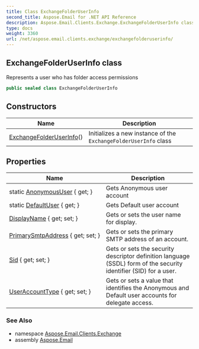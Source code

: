 ```yaml
---
title: Class ExchangeFolderUserInfo
second_title: Aspose.Email for .NET API Reference
description: Aspose.Email.Clients.Exchange.ExchangeFolderUserInfo class. Represents a user who has folder access permissions
type: docs
weight: 3360
url: /net/aspose.email.clients.exchange/exchangefolderuserinfo/
---
```

## ExchangeFolderUserInfo class

Represents a user who has folder access permissions

```csharp
public sealed class ExchangeFolderUserInfo
```

## Constructors

| Name | Description |
| --- | --- |
| [ExchangeFolderUserInfo](exchangefolderuserinfo/)() | Initializes a new instance of the `ExchangeFolderUserInfo` class |

## Properties

| Name | Description |
| --- | --- |
| static [AnonymousUser](../../aspose.email.clients.exchange/exchangefolderuserinfo/anonymoususer/) { get; } | Gets Anonymous user account |
| static [DefaultUser](../../aspose.email.clients.exchange/exchangefolderuserinfo/defaultuser/) { get; } | Gets Default user account |
| [DisplayName](../../aspose.email.clients.exchange/exchangefolderuserinfo/displayname/) { get; set; } | Gets or sets the user name for display. |
| [PrimarySmtpAddress](../../aspose.email.clients.exchange/exchangefolderuserinfo/primarysmtpaddress/) { get; set; } | Gets or sets the primary SMTP address of an account. |
| [Sid](../../aspose.email.clients.exchange/exchangefolderuserinfo/sid/) { get; set; } | Gets or sets the security descriptor definition language (SSDL) form of the security identifier (SID) for a user. |
| [UserAccountType](../../aspose.email.clients.exchange/exchangefolderuserinfo/useraccounttype/) { get; set; } | Gets or sets a value that identifies the Anonymous and Default user accounts for delegate access. |

### See Also

* namespace [Aspose.Email.Clients.Exchange](../../aspose.email.clients.exchange/)
* assembly [Aspose.Email](../../)


